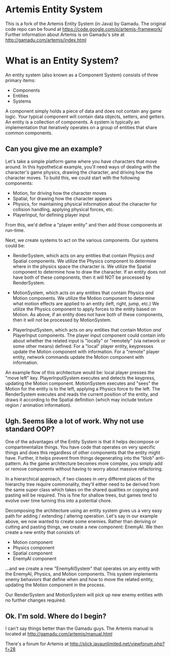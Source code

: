 # Artemis Entity System

This is a fork of the Artemis Entity System (in Java) by Gamadu.  The original code repo can
be found at https://code.google.com/p/artemis-framework/  Further information about
Artemis is on Gamadu's site at http://gamadu.com/artemis/index.html

# What is an Entity System?

An entity system (also known as a Component System) consists of three primary items:

* Components
* Entities
* Systems

A component simply holds a piece of data and does not contain any game logic.  Your
typical component will contain data objects, setters, and getters.  An entity
is a collection of components.  A system is typically an implementation that iteratively 
operates on a group of entities that share common components.

##  Can you give me an example?

Let's take a simple platform game where you have characters that move around.  In this
hypothetical example, you'll need ways of dealing with the character's game physics, drawing
the character, and driving how the character moves.  To build this, we could start with
the following components:

* Motion, for driving how the character moves
* Spatial, for drawing how the character appears
* Physics, for maintaining physical information about the character for collision handling, applying physical forces, etc.
* PlayerInput, for defining player input

From this, we'd define a "player entity" and then add those components at run-time.

Next, we create systems to act on the various components.  Our systems could be:

* RenderSystem, which acts on any entities that contain Physics *and* Spatial components. We
utilize the Physics component to determine where in the physics space the character is.  We utilize
the Spatial component to determine how to draw the character.  If an entity does not have
both of these components, then it will NOT be processed by RenderSystem.

* MotionSystem, which acts on any entities that contain Physics *and* Motion components.  We
utilize the Motion component to determine what motion effects are applied to an entity (left,
right, jump, etc.)  We utilize the Physics component to apply forces to the entity based on
Motion.  As above, if an entity does not have both of these components, then it will not be
processed by MotionSystem.

* PlayerInputSystem, which acts on any entities that contain Motion *and* PlayerInput components.  The
player input component could contain info about whether the related input is "locally" or "remotely"
(via network or some other means) defined.  For a "local" player entity, keypresses
update the Motion component with information.  For a "remote" player entity, network 
commands update the Motion component with information.

An example flow of this architecture would be: local player presses the "move left" key.  PlayerInputSystem
executes and detects the keypress, updating the Motion component.  MotionSystem executes and
"sees" the Motion for the entity is to the left, applying a Physics force to the left.  The
RenderSystem executes and reads the current position of the entity, and draws it according to
the Spatial definition (which may include texture region / animation information).

## Ugh.  Seems like a lot of work.  Why not use standard OOP?

One of the advantages of the Entity System is that it helps decompose or compartmentalize
things.  You have code that operates on very specific things and does this regardless of
other components that the entity might have.  Further, it helps prevent from things degenerating
into the "blob" anti-pattern.  As the game architecture becomes more complex, you simply 
add or remove components without having to worry about massive refactoring.  

In a hierarchical approach, if two classes in very different places of the hierarchy tree require
commonality, they'll either need to be derived from the same super class which takes on the
shared qualities or copying and pasting will be required.  This is fine for shallow trees,
but games tend to evolve over time turning this into a potential chore. 

Decomposing the architecture using an entity system gives us a very easy
path for adding / extending / altering operation.  Let's say in our example above, we now wanted
to create some enemies.  Rather than deriving or cutting and pasting things, we create a new
component: EnemyAI.  We then create a new entity that consists of:

* Motion component
* Physics component
* Spatial component
* EnemyAI component

...and we create a new "EnemyAISystem" that operates on any entity with the EnemyAI, Physics,
and Motion components.  This system implements enemy behaviors that define when and how to move the
related entity, updating the Motion component in the process.

Our RenderSystem and MotionSystem will pick up new enemy entities with no further changes 
required.

## Ok.  I'm sold.  Where do I begin?

I can't say things better than the Gamadu guys.  The Artemis manual is located at
http://gamadu.com/artemis/manual.html

There's a forum for Artemis at http://slick.javaunlimited.net/viewforum.php?f=28


